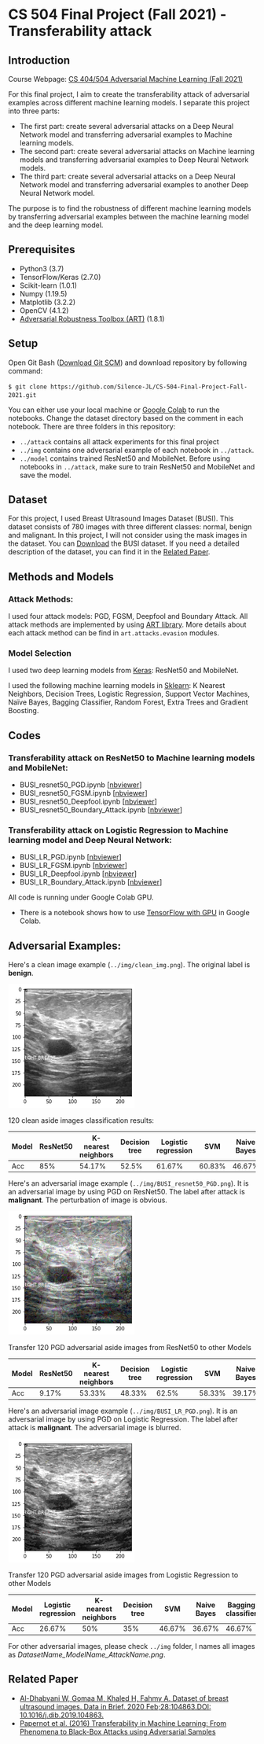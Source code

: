 # CS 504 Final Project (Fall 2021) - Transferability attack
## Introduction
Course Webpage: [CS 404/504 Adversarial Machine Learning (Fall 2021)](https://www.webpages.uidaho.edu/vakanski/CS_504.html)

For this final project, I aim to create the transferability attack of adversarial examples across different machine learning models. I separate this project into three parts: 
- The first part: create several adversarial attacks on a Deep Neural Network model and transferring adversarial examples to Machine learning models.
- The second part: create several adversarial attacks on Machine learning models and transferring adversarial examples to Deep Neural Network models.
- The third part: create several adversarial attacks on a Deep Neural Network model and transferring adversarial examples to another Deep Neural Network model.

The purpose is to find the robustness of different machine learning models by transferring adversarial examples between the machine learning model and the deep learning model.
## Prerequisites
- Python3 (3.7)
- TensorFlow/Keras (2.7.0)
- Scikit-learn (1.0.1)
- Numpy (1.19.5)
- Matplotlib (3.2.2)
- OpenCV (4.1.2)
- [Adversarial Robustness Toolbox (ART)](https://github.com/Trusted-AI/adversarial-robustness-toolbox) (1.8.1)
## Setup
Open Git Bash ([Download Git SCM](https://git-scm.com/downloads)) and download repository by following command:

`$ git clone https://github.com/Silence-JL/CS-504-Final-Project-Fall-2021.git`

You can either use your local machine or [Google Colab](https://colab.research.google.com/?utm_source=scs-index) to run the notebooks. Change the dataset directory based on the comment in each notebook.
There are three folders in this repository:
- `../attack` contains all attack experiments for this final project
- `../img` contains one adversarial example of each notebook in  `../attack`.
- `../model` contains trained ResNet50 and MobileNet. Before using notebooks in `../attack`, make sure to train ResNet50 and MobileNet and save the model.

## Dataset
For this project, I used Breast Ultrasound Images Dataset (BUSI). This dataset consists of 780 images with three different classes: normal, benign and malignant. In this project, I will not consider using the mask images in the dataset. You can [Download](https://scholar.cu.edu.eg/?q=afahmy/pages/dataset) the BUSI dataset. If you need a detailed description of the dataset, you can find it in the [Related Paper](https://github.com/Silence-JL/CS-504-Final-Project-Fall-2021#related-paper).

## Methods and Models
### Attack Methods:
I used four attack models: PGD, FGSM, Deepfool and Boundary Attack. All attack methods are implemented by using [ART library](https://adversarial-robustness-toolbox.readthedocs.io/en/latest/). More details about each attack method can be find in `art.attacks.evasion` modules.
### Model Selection
I used two deep learning models from [Keras](https://keras.io/api/applications/): ResNet50 and MobileNet.

I used the following machine learning models in [Sklearn](https://scikit-learn.org/stable/): K Nearest Neighbors, Decision Trees, Logistic Regression, Support Vector Machines, Naïve Bayes, Bagging Classifier, Random Forest, Extra Trees and Gradient Boosting.
## Codes
### Transferability attack on ResNet50 to Machine learning models and MobileNet:
- BUSI_resnet50_PGD.ipynb [[nbviewer](https://nbviewer.org/github/Silence-JL/CS-504-Final-Project-Fall-2021/blob/main/attack/BUSI_resnet50_PGD.ipynb)]
- BUSI_resnet50_FGSM.ipynb [[nbviewer](https://nbviewer.org/github/Silence-JL/CS-504-Final-Project-Fall-2021/blob/main/attack/BUSI_resnet50_FGSM.ipynb)]
- BUSI_resnet50_Deepfool.ipynb [[nbviewer](https://nbviewer.org/github/Silence-JL/CS-504-Final-Project-Fall-2021/blob/main/attack/BUSI_resnet50_Deepfool.ipynb)]
- BUSI_resnet50_Boundary_Attack.ipynb [[nbviewer](https://nbviewer.org/github/Silence-JL/CS-504-Final-Project-Fall-2021/blob/main/attack/BUSI_resnet50_Boundary_Attack.ipynb)]
### Transferability attack on Logistic Regression to Machine learning model and Deep Neural Network:
- BUSI_LR_PGD.ipynb [[nbviewer](https://nbviewer.org/github/Silence-JL/CS-504-Final-Project-Fall-2021/blob/main/attack/BUSI_LR_PGD.ipynb)]
- BUSI_LR_FGSM.ipynb [[nbviewer](https://nbviewer.org/github/Silence-JL/CS-504-Final-Project-Fall-2021/blob/main/attack/BUSI_LR_FGSM.ipynb)]
- BUSI_LR_Deepfool.ipynb [[nbviewer](https://nbviewer.org/github/Silence-JL/CS-504-Final-Project-Fall-2021/blob/main/attack/BUSI_LR_Deepfool.ipynb)]
- BUSI_LR_Boundary_Attack.ipynb [[nbviewer](https://nbviewer.org/github/Silence-JL/CS-504-Final-Project-Fall-2021/blob/main/attack/BUSI_LR_Boundary_Attack.ipynb)]

All code is running under Google Colab GPU.
- There is a notebook shows how to use [TensorFlow with GPU](https://colab.research.google.com/notebooks/gpu.ipynb) in Google Colab.

## Adversarial Examples:

Here's a clean image example (`../img/clean_img.png`). The original label is **benign**.

![clean img](./img/clean_img.png)

120 clean aside images classification results:

| Model | ResNet50 | K-nearest neighbors | Decision tree | Logistic regression | SVM    | Naive Bayes | Bagging classifier | Random forest | Extra trees | Gradient boosting | MobileNet |
| ----- | -------- | ------------------- | ------------- | ------------------- | ------ | ----------- | ------------------ | ------------- | ----------- | ----------------- | --------- |
| Acc   | 85%      | 54.17%              | 52.5%         | 61.67%              | 60.83% | 46.67%      | 60%                | 57.5%         | 66.67%      | 61.67%            | 84.17%    |

Here's an adversarial image example (`../img/BUSI_resnet50_PGD.png`). It is an adversarial image by using PGD on ResNet50. The label after attack is **malignant**. The perturbation of image is obvious.

![clean img](./img/BUSI_resnet50_PGD.png)

Transfer 120 PGD adversarial aside images from ResNet50 to other Models

| Model | ResNet50 | K-nearest neighbors | Decision tree | Logistic regression | SVM    | Naive Bayes | Bagging classifier | Random forest | Extra trees | Gradient boosting | MobileNet |
| ----- | -------- | ------------------- | ------------- | ------------------- | ------ | ----------- | ------------------ | ------------- | ----------- | ----------------- | --------- |
| Acc   | 9.17%    | 53.33%              | 48.33%        | 62.5%               | 58.33% | 39.17%      | 58.33%             | 58.33%        | 60%         | 57.5%             | 50.83%    |

Here's an adversarial image example (`../img/BUSI_LR_PGD.png`). It is an adversarial image by using PGD on Logistic Regression. The label after attack is **malignant**. The adversarial image is blurred.

![clean img](./img/BUSI_LR_PGD.png)

Transfer 120 PGD adversarial aside images from Logistic Regression to other Models

| Model | Logistic regression | K-nearest neighbors | Decision tree | SVM    | Naive Bayes | Bagging classifier | Random forest | Extra trees | Gradient boosting | ResNet50 | MobileNet |
| ----- | ------------------- | ------------------- | ------------- | ------ | ----------- | ------------------ | ------------- | ----------- | ----------------- | -------- | --------- |
| Acc   | 26.67%              | 50%                 | 35%           | 46.67% | 36.67%      | 46.67%             | 52.5%         | 52.5%       | 31.67%            | 60.83%   | 60%       |

For other adversarial images, please check `../img` folder, I names all images as *DatasetName_ModelName_AttackName.png*.



## Related Paper

- [Al-Dhabyani W, Gomaa M, Khaled H, Fahmy A. Dataset of breast ultrasound images. Data in Brief. 2020 Feb;28:104863.DOI: 10.1016/j.dib.2019.104863.](https://www.sciencedirect.com/science/article/pii/S2352340919312181)
- [Papernot et al. (2016) Transferability in Machine Learning: From Phenomena to Black-Box Attacks using Adversarial Samples](https://arxiv.org/abs/1605.07277)
